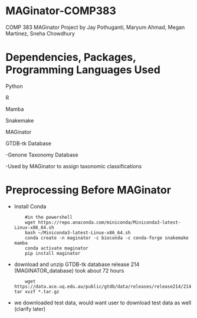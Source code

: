 # MAGinator-COMP383
COMP 383 MAGinator Project by Jay Pothuganti, Maryum Ahmad, Megan Martinez, Sneha Chowdhury

# Dependencies, Packages, Programming Languages Used
Python

R

Mamba

Snakemake

MAGinator

GTDB-tk Database

-Genone Taxonomy Database

-Used by MAGinator to assign taxonomic classifications

# Preprocessing Before MAGinator
- Install Conda
  
          #in the powershell
          wget https://repo.anaconda.com/miniconda/Miniconda3-latest-Linux-x86_64.sh
          bash ~/Miniconda3-latest-Linux-x86_64.sh
          conda create -n maginator -c bioconda -c conda-forge snakemake mamba
          conda activate maginator
          pip install maginator
  
- download and unzip GTDB-tk database release 214 (MAGINATOR_database) took about 72 hours
  
          wget https://data.ace.uq.edu.au/public/gtdb/data/releases/release214/214.1/auxillary_files/gtdbtk_r214_data.tar.gz tar xvzf *.tar.gz
  
- we downloaded test data, would want user to download test data as well (clarify later)
